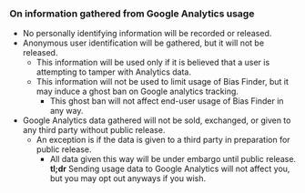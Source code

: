 ### On information gathered from Google Analytics usage
* No personally identifying information will be recorded or released.
* Anonymous user identification will be gathered, but it will not be released.
  * This information will be used only if it is believed that a user is attempting to tamper with Analytics data.
  * This information will not be used to limit usage of Bias Finder, but it may induce a ghost ban on Google analytics tracking.
    * This ghost ban will not affect end-user usage of Bias Finder in any way.
* Google Analytics data gathered will not be sold, exchanged, or given to any third party without public release.
  * An exception is if the data is given to a third party in preparation for public release.
    * All data given this way will be under embargo until public release.
**tl;dr** Sending usage data to Google Analytics will not affect you, but you may opt out anyways if you wish.
